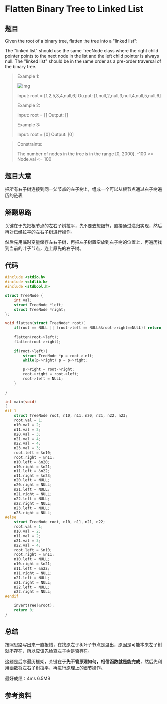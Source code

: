# Flatten Binary Tree to Linked List

## 题目

Given the root of a binary tree, flatten the tree into a "linked list":

The "linked list" should use the same TreeNode class where the right child pointer points to the next node in the list and the left child pointer is always null.
The "linked list" should be in the same order as a pre-order traversal of the binary tree.


> Example 1:
>
> ![img](https://assets.leetcode.com/uploads/2021/01/14/flaten.jpg)
>
> Input: root = [1,2,5,3,4,null,6]
> Output: [1,null,2,null,3,null,4,null,5,null,6]
>
> 
>
> Example 2:
>
> Input: root = []
> Output: []
>
> 
>
> Example 3:
>
> Input: root = [0]
> Output: [0]

> Constraints:
>
> The number of nodes in the tree is in the range [0, 2000].
> -100 <= Node.val <= 100

## 题目大意

把所有右子树连接到同一父节点的左子树上，组成一个可以从根节点通过右子树遍历的链表

## 解题思路

关键在于先把根节点的左右子树拉平，先不要去想细节，直接通过递归实现，然后再对已经拉平的左右子树进行操作。

然后先用临时变量储存左右子树，再把左子树置空放到右子树的位置上，再遍历找到当前的叶子节点，连上原先的右子树。

## 代码

```c
#include <stdio.h>
#include <stdlib.h>
#include <stdbool.h>

struct TreeNode {
    int val;
    struct TreeNode *left;
    struct TreeNode *right;
};

void flatten(struct TreeNode* root){
    if(root == NULL || (root->left == NULL&&root->right==NULL)) return;
    
    flatten(root->left);
    flatten(root->right);
    
    if(root->left){
        struct TreeNode *p = root->left;
        while(p->right) p = p->right;

        p->right = root->right;
        root->right = root->left;
        root->left = NULL;
    }
    
}

int main(void)
{
#if 1
    struct TreeNode root, n10, n11, n20, n21, n22, n23;
    root.val = 1;
    n10.val = 2;
    n11.val = 2;
    n20.val = 3;
    n21.val = 4;
    n22.val = 4;
    n23.val = 3;
    root.left = &n10;
    root.right = &n11;
    n10.left = &n20;
    n10.right = &n21;
    n11.left = &n22;
    n11.right = &n23;
    n20.left = NULL;
    n20.right = NULL;
    n21.left = NULL;
    n21.right = NULL;
    n22.left = NULL;
    n22.right = NULL;
    n23.left = NULL;
    n23.right = NULL;
#else
    struct TreeNode root, n10, n11, n21, n22;
    root.val = 1;
    n10.val = 2;
    n11.val = 2;
    n21.val = 3;
    n22.val = 4;
    root.left = &n10;
    root.right = &n11;
    n10.left = NULL;
    n10.right = &n21;
    n11.left = &n22;
    n11.right = NULL;
    n21.left = NULL;
    n21.right = NULL;
    n22.left = NULL;
    n22.right = NULL;
#endif

    invertTree(&root);
    return 0;
}

```

## 总结

按照思路写出来一直报错，在找原左子树叶子节点是溢出，原因是可能本来左子树就不存在，所以应该先检查左子树是否存在。

这题是后序遍历框架，关键在于**先不管原理如何，相信函数就是能完成**，然后先利用函数将左右子树拉平，再进行原理上的细节操作。

最好成绩：4ms  6.5MB

## 参考资料



